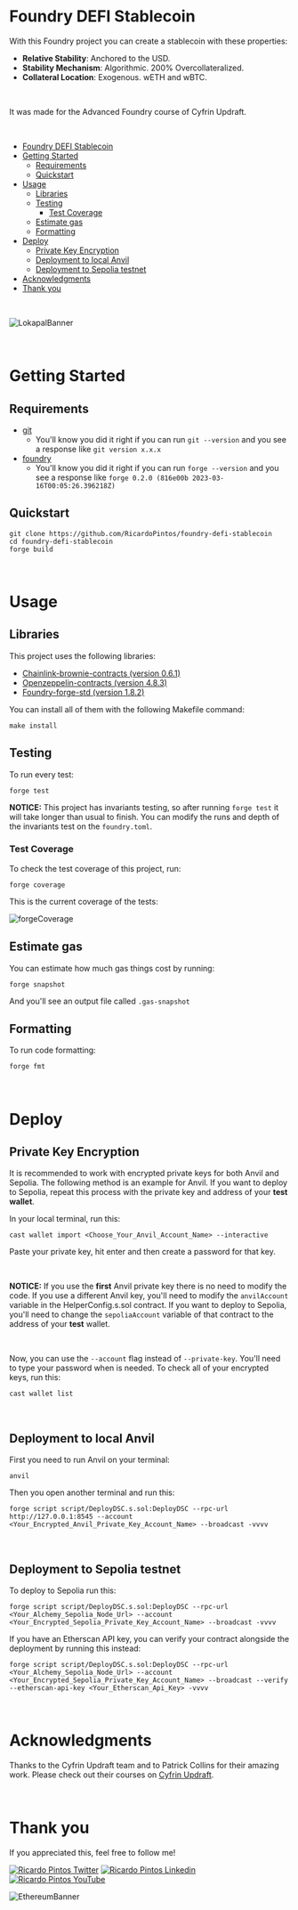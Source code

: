 # Foundry DEFI Stablecoin

With this Foundry project you can create a stablecoin with these properties:

- **Relative Stability**: Anchored to the USD.
- **Stability Mechanism**: Algorithmic. 200% Overcollateralized.
- **Collateral Location**: Exogenous. wETH and wBTC.

<br>

It was made for the Advanced Foundry course of Cyfrin Updraft.

<br>

- [Foundry DEFI Stablecoin](#foundry-defi-stablecoin)
- [Getting Started](#getting-started)
  - [Requirements](#requirements)
  - [Quickstart](#quickstart)
- [Usage](#usage)
  - [Libraries](#libraries)
  - [Testing](#testing)
    - [Test Coverage](#test-coverage)
  - [Estimate gas](#estimate-gas)
  - [Formatting](#formatting)
- [Deploy](#deploy)
  - [Private Key Encryption](#private-key-encryption)
  - [Deployment to local Anvil](#deployment-to-local-anvil)
  - [Deployment to Sepolia testnet](#deployment-to-sepolia-testnet)
- [Acknowledgments](#acknowledgments)
- [Thank you](#thank-you)

<br>

![LokapalBanner](https://github.com/user-attachments/assets/5358f442-06f3-4bf4-b22f-fbefb2743762)

<br>

# Getting Started

## Requirements

- [git](https://git-scm.com/book/en/v2/Getting-Started-Installing-Git)
  - You'll know you did it right if you can run `git --version` and you see a response like `git version x.x.x`
- [foundry](https://getfoundry.sh/)
  - You'll know you did it right if you can run `forge --version` and you see a response like `forge 0.2.0 (816e00b 2023-03-16T00:05:26.396218Z)`

## Quickstart

```
git clone https://github.com/RicardoPintos/foundry-defi-stablecoin
cd foundry-defi-stablecoin
forge build
```

<br>

# Usage

## Libraries

This project uses the following libraries:

- [Chainlink-brownie-contracts (version 0.6.1)](https://github.com/smartcontractkit/chainlink-brownie-contracts)
- [Openzeppelin-contracts (version 4.8.3)](https://github.com/OpenZeppelin/openzeppelin-contracts)
- [Foundry-forge-std (version 1.8.2)](https://github.com/foundry-rs/forge-std)

You can install all of them with the following Makefile command:

```
make install
```

## Testing

To run every test:

```
forge test
```

**NOTICE:** This project has invariants testing, so after running `forge test` it will take longer than usual to finish. You can modify the runs and depth of the invariants test on the `foundry.toml`.

### Test Coverage

To check the test coverage of this project, run:

```
forge coverage
```

This is the current coverage of the tests:

![forgeCoverage](https://github.com/user-attachments/assets/2460b414-bcf8-4254-9b25-777353174fe9)

## Estimate gas

You can estimate how much gas things cost by running:

```
forge snapshot
```

And you'll see an output file called `.gas-snapshot`

## Formatting

To run code formatting:

```
forge fmt
```

<br>

# Deploy

## Private Key Encryption

It is recommended to work with encrypted private keys for both Anvil and Sepolia. The following method is an example for Anvil. If you want to deploy to Sepolia, repeat this process with the private key and address of your **test wallet**.

In your local terminal, run this:

```
cast wallet import <Choose_Your_Anvil_Account_Name> --interactive
```

Paste your private key, hit enter and then create a password for that key. 

<br>

**NOTICE:** If you use the **first** Anvil private key there is no need to modify the code. If you use a different Anvil key, you'll need to modify the `anvilAccount` variable in the HelperConfig.s.sol contract. If you want to deploy to Sepolia, you'll need to change the `sepoliaAccount` variable of that contract to the address of your **test** wallet.

<br>

Now, you can use the `--account` flag instead of `--private-key`. You'll need to type your password when is needed. To check all of your encrypted keys, run this:

```
cast wallet list
```

<br>

## Deployment to local Anvil

First you need to run Anvil on your terminal:

```
anvil
```

Then you open another terminal and run this:

```
forge script script/DeployDSC.s.sol:DeployDSC --rpc-url http://127.0.0.1:8545 --account <Your_Encrypted_Anvil_Private_Key_Account_Name> --broadcast -vvvv
```
<br>

## Deployment to Sepolia testnet

To deploy to Sepolia run this:

```
forge script script/DeployDSC.s.sol:DeployDSC --rpc-url <Your_Alchemy_Sepolia_Node_Url> --account <Your_Encrypted_Sepolia_Private_Key_Account_Name> --broadcast -vvvv
```

If you have an Etherscan API key, you can verify your contract alongside the deployment by running this instead:

```
forge script script/DeployDSC.s.sol:DeployDSC --rpc-url <Your_Alchemy_Sepolia_Node_Url> --account <Your_Encrypted_Sepolia_Private_Key_Account_Name> --broadcast --verify --etherscan-api-key <Your_Etherscan_Api_Key> -vvvv
```

<br>

# Acknowledgments

Thanks to the Cyfrin Updraft team and to Patrick Collins for their amazing work. Please check out their courses on [Cyfrin Updraft](https://updraft.cyfrin.io/courses).

<br>

# Thank you

If you appreciated this, feel free to follow me!

[![Ricardo Pintos Twitter](https://img.shields.io/badge/Twitter-1DA1F2?style=for-the-badge&logo=x&logoColor=white)](https://x.com/pintosric)
[![Ricardo Pintos Linkedin](https://img.shields.io/badge/LinkedIn-0077B5?style=for-the-badge&logo=linkedin&logoColor=white)](https://www.linkedin.com/in/ricardo-mauro-pintos/)
[![Ricardo Pintos YouTube](https://img.shields.io/badge/YouTube-FF0000?style=for-the-badge&logo=youtube&logoColor=white)](https://www.youtube.com/@PintosRic)

![EthereumBanner](https://github.com/user-attachments/assets/8a1c6e53-2e66-4256-9312-252a0360b7df)
